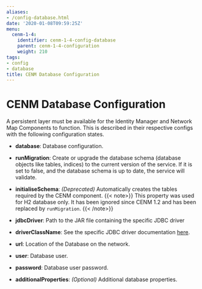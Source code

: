 ```yaml
---
aliases:
- /config-database.html
date: '2020-01-08T09:59:25Z'
menu:  
  cenm-1-4:
    identifier: cenm-1-4-config-database
    parent: cenm-1-4-configuration
    weight: 210
tags:
- config
- database
title: CENM Database Configuration
---
```



# CENM Database Configuration
A persistent layer must be available for the Identity Manager and Network Map Components to function. This is described in
their respective configs with the following configuration states.

* **database**:
Database configuration.

* **runMigration**:
Create or upgrade the database schema (database objects like tables, indices) to the current version of the service. If it is set to false, and the database schema is up to date, the service will validate.

* **initialiseSchema**:
*(Deprecated)* Automatically creates the tables required by the CENM component.
{{< note>}} This property was used for H2 database only. It has  been ignored since CENM 1.2 and has been replaced by `runMigration`. {{< /note>}}

* **jdbcDriver**:
Path to the JAR file containing the specific JDBC driver

* **driverClassName**:
See the specific JDBC driver documentation [here](https://www.oracle.com/java/technologies/javase/javase-tech-database.html).

* **url**:
Location of the Database on the network.

* **user**:
Database user.

* **password**:
Database user password.

* **additionalProperties**:
*(Optional)* Additional database properties.
